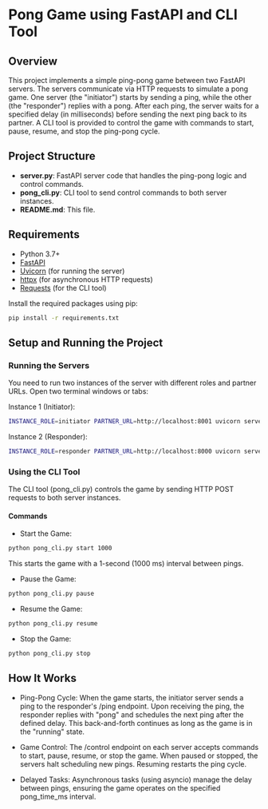 # Pong Game using FastAPI and CLI Tool

## Overview
This project implements a simple ping-pong game between two FastAPI servers. The servers communicate via HTTP requests to simulate a pong game. One server (the "initiator") starts by sending a ping, while the other (the "responder") replies with a pong. After each ping, the server waits for a specified delay (in milliseconds) before sending the next ping back to its partner. A CLI tool is provided to control the game with commands to start, pause, resume, and stop the ping-pong cycle.

## Project Structure
- **server.py**: FastAPI server code that handles the ping-pong logic and control commands.
- **pong_cli.py**: CLI tool to send control commands to both server instances.
- **README.md**: This file.

## Requirements
- Python 3.7+
- [FastAPI](https://fastapi.tiangolo.com/)
- [Uvicorn](https://www.uvicorn.org/) (for running the server)
- [httpx](https://www.python-httpx.org/) (for asynchronous HTTP requests)
- [Requests](https://docs.python-requests.org/) (for the CLI tool)

Install the required packages using pip:

```bash
pip install -r requirements.txt
```


## Setup and Running the Project
### Running the Servers
You need to run two instances of the server with different roles and partner URLs. Open two terminal windows or tabs:

Instance 1 (Initiator):
```bash
INSTANCE_ROLE=initiator PARTNER_URL=http://localhost:8001 uvicorn server:app --host 0.0.0.0 --port 8000
```
Instance 2 (Responder):
```bash
INSTANCE_ROLE=responder PARTNER_URL=http://localhost:8000 uvicorn server:app --host 0.0.0.0 --port 8001
```

### Using the CLI Tool
The CLI tool (pong_cli.py) controls the game by sending HTTP POST requests to both server instances.

#### Commands
- Start the Game:

```bash
python pong_cli.py start 1000
```
This starts the game with a 1-second (1000 ms) interval between pings.

- Pause the Game:

```bash
python pong_cli.py pause
```
- Resume the Game:
```bash
python pong_cli.py resume
```
- Stop the Game:
```bash
python pong_cli.py stop
```
## How It Works
- Ping-Pong Cycle:
When the game starts, the initiator server sends a ping to the responder's /ping endpoint. Upon receiving the ping, the responder replies with "pong" and schedules the next ping after the defined delay. This back-and-forth continues as long as the game is in the "running" state.

- Game Control:
The /control endpoint on each server accepts commands to start, pause, resume, or stop the game. When paused or stopped, the servers halt scheduling new pings. Resuming restarts the ping cycle.

- Delayed Tasks:
Asynchronous tasks (using asyncio) manage the delay between pings, ensuring the game operates on the specified pong_time_ms interval.

